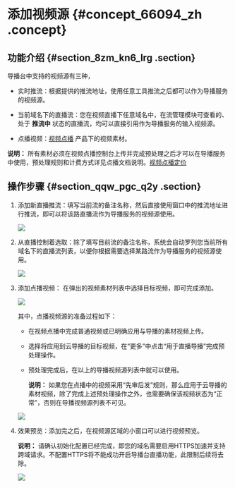 # 添加视频源 {#concept_66094_zh .concept}

## 功能介绍 {#section_8zm_kn6_lrg .section}

导播台中支持的视频源有三种，

-   实时推流：根据提供的推流地址，使用任意工具推流之后都可以作为导播服务的视频源。

-   当前域名下的直播流：您在视频直播下任意域名中，在流管理模块可查看的、处于 **推流中** 状态的直播流，均可以直接引用作为导播服务的输入视频源。

-   点播视频：[视频点播](https://www.aliyun.com/product/vod?spm=5176.8142029.388261.337.6C1IOW) 产品下的视频素材。


**说明：** 所有素材必须在视频点播控制台上传并完成预处理之后才可以在导播服务中使用，预处理规则和计费方式详见点播文档说明。[视频点播定价](https://www.aliyun.com/price/product?spm=5176.8030368.1058477.63.9b373aa4kXm05Q#/vod/detail)

## 操作步骤 {#section_qqw_pgc_q2y .section}

1.  添加新直播推流：填写当前流的备注名称，然后直接使用窗口中的推流地址进行推流，即可以将该路直播流作为导播服务的视频源使用。

    ![](http://docs-aliyun.cn-hangzhou.oss.aliyun-inc.com/assets/pic/66094/cn_zh/1516867486615/009.png)

2.  从直播控制着选取：除了填写目前流的备注名称，系统会自动罗列您当前所有域名下的直播流列表，以便你根据需要选择某路流作为导播服务的视频源使用。

    ![](http://docs-aliyun.cn-hangzhou.oss.aliyun-inc.com/assets/pic/66094/cn_zh/1516867359939/010.png)

3.  添加点播视频： 在弹出的视频素材列表中选择目标视频，即可完成添加。

    ![](http://docs-aliyun.cn-hangzhou.oss.aliyun-inc.com/assets/pic/66094/cn_zh/1516868846371/011.png)

    其中，点播视频源的准备过程如下：

    -   在视频点播中完成普通视频或已明确应用与导播的素材视频上传。
    -   选择将应用到云导播的目标视频，在“更多”中点击“用于直播导播”完成预处理操作。
    -   预处理完成后，在以上的导播视频源列表中就可以使用。

        **说明：** 如果您在点播中的视频采用“先审后发”规则，那么应用于云导播的素材视频，除了完成上述预处理操作之外，也需要确保该视频状态为“正常”，否则在导播视频源列表不可见。

    ![](http://docs-aliyun.cn-hangzhou.oss.aliyun-inc.com/assets/pic/66094/cn_zh/1524131699385/C8D45468-6D95-42c5-A548-44D0D3D1A106.png)

4.  效果预览：添加完之后，在视频源区域的小窗口可以进行视频预览。

    **说明：** 请确认初始化配置已经完成，即您的域名需要启用HTTPS加速并支持跨域请求。不配置HTTPS将不能成功开启导播台直播功能，此限制后续将去除。

    ![](http://docs-aliyun.cn-hangzhou.oss.aliyun-inc.com/assets/pic/66094/cn_zh/1516868998992/012.png)


